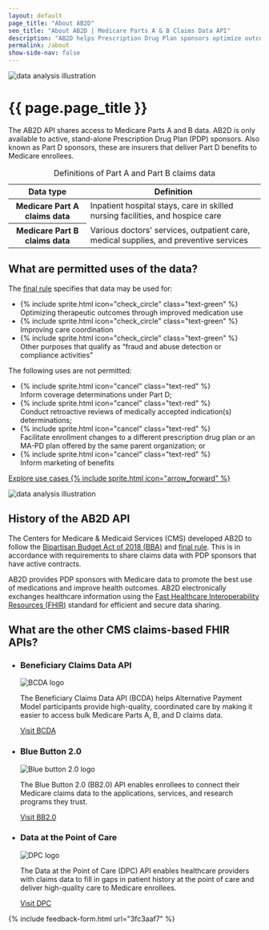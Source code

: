 ```yaml
---
layout: default
page_title: "About AB2D"
seo_title: "About AB2D | Medicare Parts A & B Claims Data API"
description: "AB2D helps Prescription Drug Plan sponsors optimize outcomes for medication therapies. Learn about its permitted uses and history."
permalink: /about
show-side-nav: false
---
```


<div class="grid-row grid-gap-4 desktop:grid-gap-6 padding-y-8 margin-bottom-10 flex-align-center">
  <div class="tablet:grid-col-5 tablet:order-2">
    <img src="{{ '/assets/img/data-specialist.svg' | relative_url }}" alt="data analysis illustration" class="padding-x-6 padding-y-2"/>
  </div>
  <div class="tablet:grid-col tablet:order-1" >
    <h1>{{ page.page_title }}</h1>
    <p>
      The AB2D API shares access to Medicare Parts A and B data. AB2D is only available to active, stand-alone Prescription Drug Plan (PDP) sponsors. Also known as Part D sponsors, these are insurers that deliver Part D benefits to Medicare enrollees.
    </p>
    <table class="usa-table usa-table--borderless usa-table--stacked">
      <caption class="usa-sr-only">Definitions of Part A and Part B claims data</caption>
      <thead>
        <tr>
          <th scope="col">Data type</th>
          <th scope="col">Definition</th>
        </tr>
      </thead>
      <tbody>
        <tr>
          <th scope="row">Medicare Part A claims data</th>
          <td>
            Inpatient hospital stays, care in skilled nursing facilities, and hospice care
          </td>
        </tr>
        <tr>
          <th scope="row">Medicare Part B claims data</th>
          <td>
            Various doctors' services, outpatient care, medical supplies, and preventive services
          </td>
        </tr>
      </tbody>
    </table>
  </div>
</div>

## What are permitted uses of the data? 

<div class="grid-row grid-gap margin-top-2">
  <div class="tablet:grid-col">
    <p class="margin-bottom-2 text-bold">
      The <a href="https://www.federalregister.gov/documents/2019/04/16/2019-06822/medicare-and-medicaid-programs-policy-and-technical-changes-to-the-medicare-advantage-medicare#page-15745" target="_blank" rel="noopener">final rule</a> specifies that data may be used for:
    </p>
    <ul class="usa-icon-list">
      <li class="usa-icon-list__item">
        <div class="usa-icon-list__icon">
          {% include sprite.html icon="check_circle" class="text-green" %}
        </div>
        <div class="usa-icon-list__content">
          Optimizing therapeutic outcomes through improved medication use
        </div>
      </li>
      <li class="usa-icon-list__item">
        <div class="usa-icon-list__icon">
          {% include sprite.html icon="check_circle" class="text-green" %}
        </div>
        <div class="usa-icon-list__content">
          Improving care coordination
        </div>
      </li>
      <li class="usa-icon-list__item">
        <div class="usa-icon-list__icon">
          {% include sprite.html icon="check_circle" class="text-green" %}
        </div>
        <div class="usa-icon-list__content">
          Other purposes that qualify as “fraud and abuse detection or compliance activities”
        </div>
      </li>
    </ul>
  </div>

  <div class="tablet:grid-col">
    <p class="margin-bottom-2 text-bold">The following uses are not permitted:</p>
    <ul class="usa-icon-list">
      <li class="usa-icon-list__item">
        <div class="usa-icon-list__icon">
          {% include sprite.html icon="cancel" class="text-red" %}
        </div>
        <div class="usa-icon-list__content">
          Inform coverage determinations under Part D;
        </div>
      </li>
      <li class="usa-icon-list__item">
        <div class="usa-icon-list__icon">
          {% include sprite.html icon="cancel" class="text-red" %}
        </div>
        <div class="usa-icon-list__content">
          Conduct retroactive reviews of medically accepted indication(s) determinations;
        </div>
      </li>
      <li class="usa-icon-list__item">
        <div class="usa-icon-list__icon">
          {% include sprite.html icon="cancel" class="text-red" %}
        </div>
        <div class="usa-icon-list__content">
          Facilitate enrollment changes to a different prescription drug plan or an MA-PD plan offered by the same parent organization; or
        </div>
      </li>
      <li class="usa-icon-list__item">
        <div class="usa-icon-list__icon">
          {% include sprite.html icon="cancel" class="text-red" %}
        </div>
        <div class="usa-icon-list__content">
          Inform marketing of benefits
        </div>
      </li>
    </ul>
  </div>
</div>

<div>
  <p>
    <a href="{{ '/use-cases' | relative_url }}" class="usa-button usa-button--unstyled">Explore use cases {% include sprite.html icon="arrow_forward" %}</a>
  </p>
</div>


<div class="grid-row grid-gap-4 desktop:grid-gap-6 padding-y-8 flex-align-center">
  <div class="tablet:grid-col-5 tablet:order-1">
    <img src="{{ '/assets/img/production.svg' | relative_url }}" alt="data analysis illustration" class="padding-x-6 padding-y-2"/>
  </div>
  <div class="tablet:grid-col-fill tablet:order-2">
    <h2>History of the AB2D API</h2>
    <p>
      The Centers for Medicare &amp; Medicaid Services (CMS) developed AB2D to follow the <a href="https://www.congress.gov/bill/115th-congress/house-bill/1892/text" target="_blank" rel="noopener">Bipartisan Budget Act of 2018 (BBA)</a> and <a href="https://www.federalregister.gov/documents/2019/04/16/2019-06822/medicare-and-medicaid-programs-policy-and-technical-changes-to-the-medicare-advantage-medicare#page-15745" target="_blank" rel="noopener">final rule</a>. This is in accordance with requirements to share claims data with PDP sponsors that have active contracts.
    </p>
    <p>
      AB2D provides PDP sponsors with Medicare data to promote the best use of medications and improve health outcomes. AB2D electronically exchanges healthcare information using the <a href="https://hl7.org/fhir/R4/index.html" target="_blank" rel="noopener">Fast Healthcare Interoperability Resources (FHIR)</a> standard for efficient and secure data sharing.
    </p>
  </div>
</div>

## What are the other CMS claims-based FHIR APIs?

<ul class="usa-card-group flex-justify-center padding-y-4">
    <li class="usa-card tablet:grid-col-6 desktop:grid-col-4">
      <div class="usa-card__container">
        <div class="usa-card__header">
          <h3 class="usa-card__heading">Beneficiary Claims Data API</h3>
        </div>
        <div class="usa-card__media usa-card__media--inset">
          <div class="usa-card__img text-center">
            <img
              src="{{ '/assets/img/logo-bcda.svg' | relative_url }}"
              alt="BCDA logo"
              class="maxw-15 margin-x-auto"
            />
          </div>
        </div>
        <div class="usa-card__body">
          <p>
            The Beneficiary Claims Data API (BCDA) helps Alternative Payment Model participants provide high-quality, coordinated care by making it easier to access bulk Medicare Parts A, B, and D claims data.
          </p>
        </div>
        <div class="usa-card__footer">
          <a href="https://bcda.cms.gov/" target="_blank" rel="noopener noreferrer" class="usa-button">Visit BCDA</a>
        </div>
      </div>
  </li>
      <li class="usa-card tablet:grid-col-6 desktop:grid-col-4">
      <div class="usa-card__container">
        <div class="usa-card__header">
          <h3 class="usa-card__heading">Blue Button 2.0</h3>
        </div>
        <div class="usa-card__media usa-card__media--inset">
          <div class="usa-card__img text-center">
            <img
              src="{{ '/assets/img/logo-bluebutton.svg' | relative_url }}"
              alt="Blue button 2.0 logo"
              class="maxw-15 margin-x-auto"
            />
          </div>
        </div>
        <div class="usa-card__body">
          <p>
            The Blue Button 2.0 (BB2.0) API enables enrollees to connect their Medicare claims data to the applications, services, and research programs they trust.
          </p>
        </div>
        <div class="usa-card__footer">
          <a href="https://bluebutton.cms.gov/" target="_blank" rel="noopener noreferrer" class="usa-button">Visit BB2.0</a>
        </div>
      </div>
  </li>
      <li class="usa-card tablet:grid-col-6 desktop:grid-col-4">
      <div class="usa-card__container">
        <div class="usa-card__header">
          <h3 class="usa-card__heading">Data at the Point of Care</h3>
        </div>
        <div class="usa-card__media usa-card__media--inset">
          <div class="usa-card__img text-center">
            <img
              src="{{ '/assets/img/logo-dpc.svg' | relative_url }}"
              alt="DPC logo"
              class="maxw-15 margin-x-auto"
            />
          </div>
        </div>
        <div class="usa-card__body">
          <p>
            The Data at the Point of Care (DPC) API enables healthcare providers with claims data to fill in gaps in patient history at the point of care and deliver high-quality care to Medicare enrollees.
          </p>
        </div>
        <div class="usa-card__footer">
          <a href="https://dpc.cms.gov/" target="_blank" rel="noopener noreferrer" class="usa-button">Visit DPC</a>
        </div>
      </div>
  </li>
</ul>

{% include feedback-form.html url="3fc3aaf7" %}
